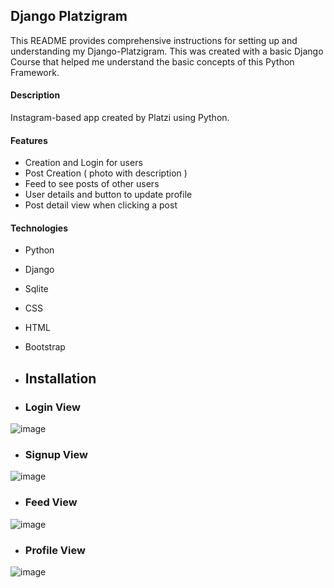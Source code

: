 ## Django Platzigram

This README provides comprehensive instructions for setting up and understanding my Django-Platzigram. This was created with a basic Django Course that helped me understand the basic concepts of this Python Framework.

#### Description
Instagram-based app created by Platzi using Python.

#### Features
- Creation and Login for users <br>
- Post Creation ( photo with description )<br>
- Feed to see posts of other users<br>
- User details and button to update profile<br>
- Post detail view when clicking a post<br>

#### Technologies
- Python
- Django
- Sqlite
- CSS
- HTML
- Bootstrap

- ## Installation


- ### Login View

![image](https://github.com/luisdiaz2022/Django-Platzigram/assets/98700136/665f2ac5-38bb-46e7-a051-8fac56378d37)

- ### Signup View

![image](https://github.com/luisdiaz2022/Django-Platzigram/assets/98700136/7a346270-2886-4258-9465-5a01920d6bba)

- ### Feed View

![image](https://github.com/luisdiaz2022/Django-Platzigram/assets/98700136/33afafdf-e0d2-4fb6-8992-8f0b13d8fdce)


- ### Profile View

![image](https://github.com/luisdiaz2022/Django-Platzigram/assets/98700136/043adef1-6152-45af-a577-17f870ef07e4)
